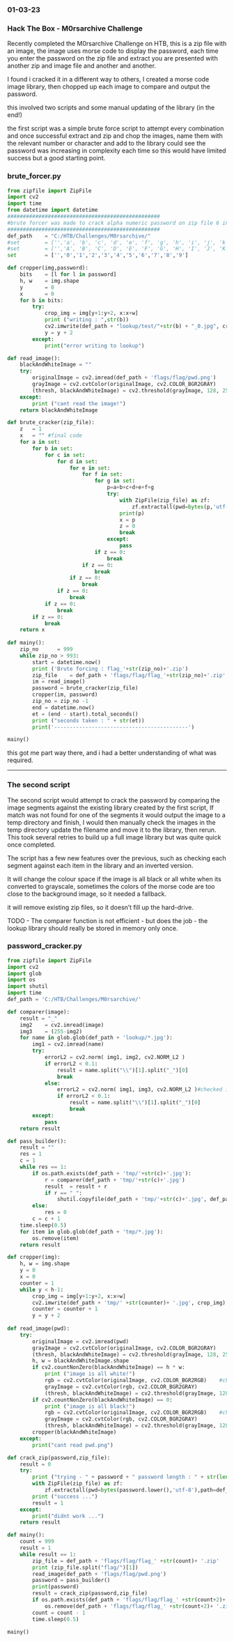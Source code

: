 ### 01-03-23
### Hack The Box - M0rsarchive Challenge

Recently completed the M0rsarchive Challenge on HTB, this is a zip file with an image, the image uses morse code to display the password, each time you enter the password on the zip file and extract you are presented with another zip and image file and another and another. 

I found i cracked it in a different way to others, I created a morse code image library, then chopped up each image to compare and output the password.

this involved two scripts and some manual updating of the library (in the end!)

the first script was a simple brute force script to attempt every combination and once successful extract and zip and chop the images, name them with the relevant number or character and add to the library could see the password was increasing in complexity each time so this would have limited success but a good starting point.

### brute_forcer.py
```python
from zipfile import ZipFile
import cv2
import time
from datetime import datetime
#################################################
#brute forcer was made to crack alpha numeric password on zip file 6 in length and smaller 
#################################################
def_path 	= "C:/HTB/Challenges/M0rsarchive/"
#set 		= ['','a', 'b', 'c', 'd', 'e', 'f', 'g', 'h', 'i', 'j', 'k', 'l', 'm', 'n', 'o', 'p', 'q', 'r', 's', 't', 'u', 'v', 'w', 'x', 'y', 'z','0','1','2','3','4','5','6','7','8','9']
#set 		= ['','A', 'B', 'C', 'D', 'E', 'F', 'G', 'H', 'I', 'J', 'K', 'L', 'M', 'N', 'O', 'P', 'Q', 'R', 'S', 'T', 'U', 'V', 'W', 'X', 'Y', 'Z','0','1','2','3','4','5','6','7','8','9']
set 		= ['','0','1','2','3','4','5','6','7','8','9']

def cropper(img,password):
	bits 	= [l for l in password]
	h, w 	= img.shape
	y 		= 0 
	x 		= 0
	for b in bits:
		try:
			crop_img = img[y+1:y+2, x:x+w]	
			print ("writing : ",str(b))
			cv2.imwrite(def_path + "lookup/test/"+str(b) + "_0.jpg", crop_img)				
			y = y + 2
		except:
			print("error writing to lookup")

def read_image():
	blackAndWhiteImage = ""
	try:
		originalImage = cv2.imread(def_path + 'flags/flag/pwd.png')
		grayImage = cv2.cvtColor(originalImage, cv2.COLOR_BGR2GRAY)
		(thresh, blackAndWhiteImage) = cv2.threshold(grayImage, 128, 255, cv2.THRESH_OTSU | cv2.THRESH_BINARY) 
	except:
		print ("cant read the image!")
	return blackAndWhiteImage

def brute_cracker(zip_file):
	z	= 1
	x 	= "" #final code
	for a in set:
		for b in set:
			for c in set:
				for d in set:
					for e in set:
						for f in set:
							for g in set:
								p=a+b+c+d+e+f+g
								try:
									with ZipFile(zip_file) as zf:
										zf.extractall(pwd=bytes(p,'utf-8'),path=def_path+"flags")
									print(p)
									x = p
									z = 0
									break
								except:
									pass
							if z == 0:
								break
						if z == 0:
							break
					if z == 0:
						break
				if z == 0:
					break
			if z == 0:
				break
		if z == 0:
			break							
	return x
                
def mainy():
	zip_no		= 999	
	while zip_no > 993:
		start = datetime.now()
		print ('Brute forcing : flag_'+str(zip_no)+'.zip')
		zip_file 	= def_path + 'flags/flag/flag_'+str(zip_no)+'.zip'
		im = read_image()
		password = brute_cracker(zip_file)
		cropper(im, password)
		zip_no = zip_no -1
		end = datetime.now()
		et = (end - start).total_seconds()
		print ("seconds taken : " + str(et))
		print('-------------------------------------------')

mainy()
```
this got me part way there, and i had a better understanding of what was required.


---
### The second script

The second script would attempt to crack the password by comparing the image segments against the existing library created by the first script, 
If match was not found for one of the segments it would output the image to a temp directory and finish, 
I would then manually check the images in the temp directory update the filename and move it to the library, then rerun.
This took several retries to build up a full image library but was quite quick once completed. 

The script has a few new features over the previous, such as checking each segment against each item in the library and an inverted version.

It will change the colour space if the image is all black or all white when its converted to grayscale, sometimes the colors of the morse code are too close to the background image, so it needed a fallback.

it will remove existing zip files, so it doesn’t fill up the hard-drive.

TODO - The comparer function is not efficient - but does the job - the lookup library should really be stored in memory only once.


### password_cracker.py
```python
from zipfile import ZipFile
import cv2
import glob
import os
import shutil
import time
def_path = 'C:/HTB/Challenges/M0rsarchive/'

def comparer(image):
	result = "_"
	img2 	= cv2.imread(image) 
	img3 	= (255-img2)
	for name in glob.glob(def_path + 'lookup/*.jpg'):
		img1 = cv2.imread(name)	
		try:
			errorL2 = cv2.norm( img1, img2, cv2.NORM_L2 )
			if errorL2 < 0.1:
				result = name.split("\\")[1].split("_")[0]
				break
			else:
				errorL2 = cv2.norm( img1, img3, cv2.NORM_L2 )#checked inverted copy
				if errorL2 < 0.1:
					result = name.split("\\")[1].split("_")[0]
					break			
		except:
			pass
	return result

def pass_builder():
	result = ""
	res = 1
	c = 1
	while res == 1:
		if os.path.exists(def_path + 'tmp/'+str(c)+'.jpg'):		
			r = comparer(def_path + 'tmp/'+str(c)+'.jpg')
			result 	= result + r
			if r == "_":
				shutil.copyfile(def_path + 'tmp/'+str(c)+'.jpg', def_path + 'check/'+str(c)+'.jpg')				
		else:
			res = 0
		c = c + 1
	time.sleep(0.5)
	for item in glob.glob(def_path + 'tmp/*.jpg'):
		os.remove(item)
	return result

def cropper(img):
	h, w = img.shape
	y = 0
	x = 0
	counter = 1
	while y < h-1:
		crop_img = img[y+1:y+2, x:x+w]	
		cv2.imwrite(def_path + 'tmp/' +str(counter)+ '.jpg', crop_img)	
		counter = counter + 1
		y = y + 2
		
def read_image(pwd):
	try:
		originalImage = cv2.imread(pwd)
		grayImage = cv2.cvtColor(originalImage, cv2.COLOR_BGR2GRAY)
		(thresh, blackAndWhiteImage) = cv2.threshold(grayImage, 128, 255, cv2.THRESH_OTSU | cv2.THRESH_BINARY)
		h, w = blackAndWhiteImage.shape
		if cv2.countNonZero(blackAndWhiteImage) == h * w:
			print ("image is all white!")
			rgb = cv2.cvtColor(originalImage, cv2.COLOR_BGR2RGB)	#change colourspace and try again.		
			grayImage = cv2.cvtColor(rgb, cv2.COLOR_BGR2GRAY)
			(thresh, blackAndWhiteImage) = cv2.threshold(grayImage, 128, 255, cv2.THRESH_OTSU | cv2.THRESH_BINARY)
		if cv2.countNonZero(blackAndWhiteImage) == 0:
			print ("image is all black!")		
			rgb = cv2.cvtColor(originalImage, cv2.COLOR_BGR2RGB)	#change colourspace and try again.		
			grayImage = cv2.cvtColor(rgb, cv2.COLOR_BGR2GRAY)
			(thresh, blackAndWhiteImage) = cv2.threshold(grayImage, 128, 255, cv2.THRESH_OTSU | cv2.THRESH_BINARY)			
		cropper(blackAndWhiteImage)
	except:
		print("cant read pwd.png")

def crack_zip(password,zip_file):
	result = 0
	try:
		print ("trying - " + password + " password length : " + str(len(password)))#
		with ZipFile(zip_file) as zf:
			zf.extractall(pwd=bytes(password.lower(),'utf-8'),path=def_path + 'flags')
		print ("success ...")
		result = 1
	except:
		print("didnt work ...")
	return result

def mainy():
	count = 999
	result = 1
	while result == 1:
		zip_file = def_path + 'flags/flag/flag_' +str(count)+ '.zip'
		print (zip_file.split("flag/")[1])
		read_image(def_path + 'flags/flag/pwd.png')
		password = pass_builder()
		print(password)
		result = crack_zip(password,zip_file)
		if os.path.exists(def_path + 'flags/flag/flag_' +str(count+2)+ '.zip'):
			os.remove(def_path + 'flags/flag/flag_' +str(count+2)+ '.zip')
		count = count - 1
		time.sleep(0.5)
		
mainy()
```







